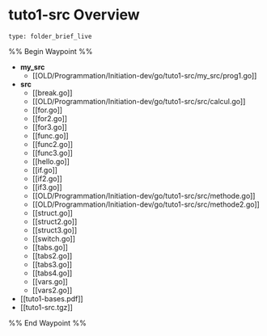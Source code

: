 # tuto1-src Overview
```ccard
type: folder_brief_live
```
 
%% Begin Waypoint %%
- **my_src**
	- [[OLD/Programmation/Initiation-dev/go/tuto1-src/my_src/prog1.go]]
- **src**
	- [[break.go]]
	- [[OLD/Programmation/Initiation-dev/go/tuto1-src/src/calcul.go]]
	- [[for.go]]
	- [[for2.go]]
	- [[for3.go]]
	- [[func.go]]
	- [[func2.go]]
	- [[func3.go]]
	- [[hello.go]]
	- [[if.go]]
	- [[if2.go]]
	- [[if3.go]]
	- [[OLD/Programmation/Initiation-dev/go/tuto1-src/src/methode.go]]
	- [[OLD/Programmation/Initiation-dev/go/tuto1-src/src/methode2.go]]
	- [[struct.go]]
	- [[struct2.go]]
	- [[struct3.go]]
	- [[switch.go]]
	- [[tabs.go]]
	- [[tabs2.go]]
	- [[tabs3.go]]
	- [[tabs4.go]]
	- [[vars.go]]
	- [[vars2.go]]
- [[tuto1-bases.pdf]]
- [[tuto1-src.tgz]]

%% End Waypoint %%